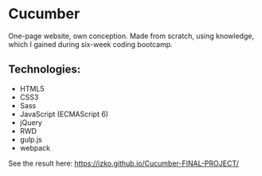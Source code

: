 # Cucumber
One-page website, own conception. Made from scratch, using knowledge, which I gained during six-week coding bootcamp.

## Technologies:
* HTML5
* CSS3
* Sass
* JavaScript (ECMAScript 6)
* jQuery
* RWD
* gulp.js
* webpack

See the result here: https://izko.github.io/Cucumber-FINAL-PROJECT/
